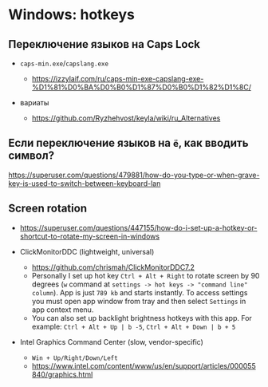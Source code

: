 # Windows: hotkeys

## Переключение языков на Caps Lock

- `caps-min.exe`/`capslang.exe`
  - https://izzylaif.com/ru/caps-min-exe-capslang-exe-%D1%81%D0%BA%D0%B0%D1%87%D0%B0%D1%82%D1%8C/

- вариаты
  - https://github.com/Ryzhehvost/keyla/wiki/ru_Alternatives

## Если переключение языков на `ё`, как вводить символ?

https://superuser.com/questions/479881/how-do-you-type-or-when-grave-key-is-used-to-switch-between-keyboard-lan

## Screen rotation

- https://superuser.com/questions/447155/how-do-i-set-up-a-hotkey-or-shortcut-to-rotate-my-screen-in-windows

- ClickMonitorDDC (lightweight, universal)
  - https://github.com/chrismah/ClickMonitorDDC7.2
  - Personally I set up hot key `Ctrl + Alt + Right` to rotate screen by 90 degrees (`w` command at `settings -> hot keys -> "command line" column`). App is just `789 kb` and starts instantly. To access settings you must open app window from tray and then select `Settings` in app context menu.
  - You can also set up backlight brightness hotkeys with this app. For example: `Ctrl + Alt + Up | b -5`, `Ctrl + Alt + Down | b + 5`

- Intel Graphics Command Center (slow, vendor-specific)
  - `Win + Up/Right/Down/Left`
  - https://www.intel.com/content/www/us/en/support/articles/000055840/graphics.html
